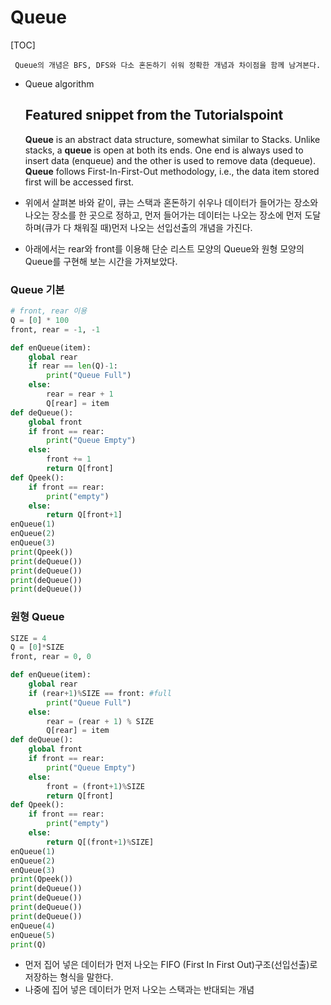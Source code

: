 # Queue

[TOC]

` Queue의 개념은 BFS, DFS와 다소 혼돈하기 쉬워 정확한 개념과 차이점을 함께 남겨본다.`



- Queue algorithm

  ## Featured snippet from the Tutorialspoint 

  **Queue** is an abstract data structure, somewhat similar to Stacks. Unlike stacks, a **queue** is open at both its ends. One end is always used to insert data (enqueue) and the other is used to remove data (dequeue). **Queue** follows First-In-First-Out methodology, i.e., the data item stored first will be accessed first.



- 위에서 살펴본 바와 같이, 큐는 스택과 혼돈하기 쉬우나 데이터가 들어가는 장소와 나오는 장소를 한 곳으로 정하고, 먼저 들어가는 데이터는 나오는 장소에 먼저 도달하며(큐가 다 채워질 때)먼저 나오는 선입선출의 개념을 가진다.
- 아래에서는 rear와 front를 이용해 단순 리스트 모양의 Queue와 원형 모양의 Queue를 구현해 보는 시간을 가져보았다. 

### Queue 기본 

```python
# front, rear 이용
Q = [0] * 100
front, rear = -1, -1

def enQueue(item):
    global rear
    if rear == len(Q)-1:
        print("Queue Full")
    else:
        rear = rear + 1
        Q[rear] = item
def deQueue():
    global front
    if front == rear:
        print("Queue Empty")
    else:
        front += 1
        return Q[front]
def Qpeek():
    if front == rear:
        print("empty")
    else:
        return Q[front+1]
enQueue(1)
enQueue(2)
enQueue(3)
print(Qpeek())
print(deQueue())
print(deQueue())
print(deQueue())
print(deQueue())
```



### 원형 Queue

```python
SIZE = 4
Q = [0]*SIZE
front, rear = 0, 0

def enQueue(item):
    global rear
    if (rear+1)%SIZE == front: #full
        print("Queue Full")
    else:
        rear = (rear + 1) % SIZE
        Q[rear] = item
def deQueue():
    global front
    if front == rear:
        print("Queue Empty")
    else:
        front = (front+1)%SIZE
        return Q[front]
def Qpeek():
    if front == rear:
        print("empty")
    else:
        return Q[(front+1)%SIZE]
enQueue(1)
enQueue(2)
enQueue(3)
print(Qpeek())
print(deQueue())
print(deQueue())
print(deQueue())
print(deQueue())
enQueue(4)
enQueue(5)
print(Q)
```

- 먼저 집어 넣은 데이터가 먼저 나오는 FIFO (First In First Out)구조(선입선출)로 저장하는 형식을 말한다.
- 나중에 집어 넣은 데이터가 먼저 나오는 스택과는 반대되는 개념